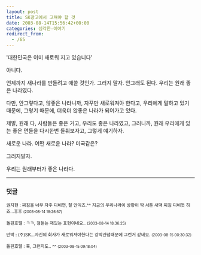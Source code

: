 ```yaml
---
layout: post
title: SK광고에서 고쳐야 할 것
date: 2003-08-14T15:56:42+00:00
categories: 심각한-이야기
redirect_from:
  - /65
---
```


'대한민국은 이미 새로워 지고 있습니다'

아니다.

언제까지 새나라를 만들려고 애쓸 것인가. 그러지 말자. 안그래도 된다. 우리는 원래 좋은 나라였다.

다만, 안그렇다고, 않좋은 나라니까, 자꾸만 새로워져야 한다고, 우리에게 말하고 있기 때문에, 그렇기 때문에, 더욱더 않좋은 나라가 되어가고 있다.

제발, 원래 다, 사람들은 좋은 거고, 우리도 좋은 나라였고, 그러니까, 원래 우리에게 있는 좋은 면들을 다시한번 들춰보자고, 그렇게 얘기하자.

새로운 나라. 어떤 새로운 나라? 미국같은?

그러지말자.

우리는 원래부터가 좋은 나라다.

* * *

### 댓글



<!--- cmt:132 --->
<!--- mail: --->
<!--- parent:0 --->

<small class=comment>권지현 : 찌짐을 너무 자주 디비면, 잘 안익죠.^^  지금의 우리나라이 상황이 딱 서툰 새댁 찌짐 디비듯 하죠...후후 <small>(2003-08-14 18:26:57)</small></small>


<!--- cmt:133 --->
<!--- mail: --->
<!--- parent:0 --->

<small class=comment>돌핀호텔 : ㅋㅋ, 첨듣는 재밌는 표현이네요.. <small>(2003-08-14 18:36:25)</small></small>


<!--- cmt:134 --->
<!--- mail: --->
<!--- parent:0 --->

<small class=comment>만박 : (주)SK...자신의 회사가 새로워져야한다는 강박관념때문에 그런거 같네요. <small>(2003-08-15 00:30:32)</small></small>


<!--- cmt:135 --->
<!--- mail: --->
<!--- parent:0 --->

<small class=comment>돌핀호텔 : 혹, 그런지도.. ^^ <small>(2003-08-15 09:18:04)</small></small>

